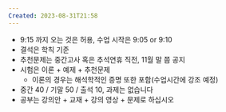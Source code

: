 ```yaml
---
Created: 2023-08-31T21:58
---
```

- 9:15 까지 오는 것은 허용, 수업 시작은 9:05 or 9:10
- 결석은 학칙 기준
- 추천문제는 중간고사 혹은 추석연휴 직전, 11월 말 쯤 공지
- 시험은 이론 + 예제 + 추천문제
    - 이론의 경우는 해석학적인 증명 또한 포함(수업시간에 강조 예정)
- 중간 40 / 기말 50 / 출석 10, 과제는 없습니다
- 공부는 강의안 + 교재 + 강의 영상 + 문제로 하십시오